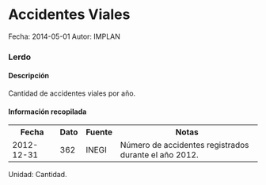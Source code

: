 Accidentes Viales
=====

Fecha: 2014-05-01
Autor: IMPLAN

### Lerdo

#### Descripción

Cantidad de accidentes viales por año.

#### Información recopilada

<table class="table table-hover table-bordered">
  <tr><th>Fecha</th><th>Dato</th><th>Fuente</th><th>Notas</th></tr>
  <tr><td>2012-12-31</td><td>362</td><td>INEGI</td><td>Número de accidentes registrados durante el año 2012.</td></tr>
</table>

Unidad: Cantidad.
